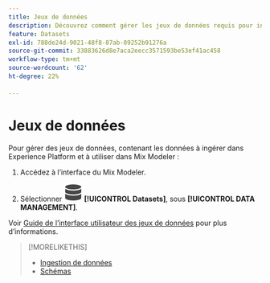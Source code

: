 ```yaml
---
title: Jeux de données
description: Découvrez comment gérer les jeux de données requis pour ingérer des données dans Mix Modeler.
feature: Datasets
exl-id: 788de24d-9021-48f8-87ab-09252b91276a
source-git-commit: 33883626d8e7aca2eecc3571593be53ef41ac458
workflow-type: tm+mt
source-wordcount: '62'
ht-degree: 22%

---
```


# Jeux de données

Pour gérer des jeux de données, contenant les données à ingérer dans Experience Platform et à utiliser dans Mix Modeler :

1. Accédez à l’interface du Mix Modeler.

1. Sélectionner ![Données](../assets/icons/Data.svg) **[!UICONTROL Datasets]**, sous **[!UICONTROL DATA MANAGEMENT]**.

Voir [Guide de l’interface utilisateur des jeux de données](https://experienceleague.adobe.com/docs/experience-platform/catalog/datasets/user-guide.html?lang=fr) pour plus d’informations.

>[!MORELIKETHIS]
>
>* [Ingestion de données](overview.md)
>* [Schémas](schemas.md)
